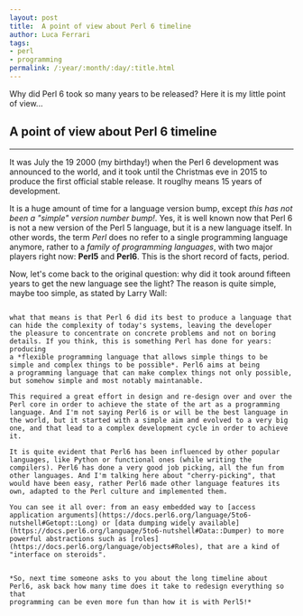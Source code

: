 ```yaml
---
layout: post
title:  A point of view about Perl 6 timeline
author: Luca Ferrari
tags:
- perl
- programming
permalink: /:year/:month/:day/:title.html
---
```

Why did Perl 6 took so many years to be released? Here it is my little point of view...

## A point of view about Perl 6 timeline
-----

It was July the 19 2000 (my birthday!) when the Perl 6 development was announced to the world, and it took until the Christmas eve in 2015
to produce the first official stable release. It rouglhy means 15 years of development.

It is a huge amount of time for a language version bump, except *this has not been a "simple" version number bump!*.
Yes, it is well known now that Perl 6 is not a new version of the Perl 5 language, but it is a new language itself. In other words, the term *Perl* does no refer to a single programming language anymore, rather to a *family of programming languages*, with two major players right now: **Perl5** and **Perl6**.
This is the short record of facts, period.

Now, let's come back to the original question: why did it took around fifteen years to get the new language see the light?
The reason is quite simple, maybe too simple, as stated by Larry Wall:

```In Perl 6, we decided it would be better to fix the language than fix the user

what that means is that Perl 6 did its best to produce a language that can hide the complexity of today's systems, leaving the developer
the pleasure to concentrate on concrete problems and not on boring details. If you think, this is something Perl has done for years: producing
a *flexible programming language that allows simple things to be simple and complex things to be possible*. Perl6 aims at being
a programming language that can make complex things not only possible, but somehow simple and most notably maintanable.

This required a great effort in design and re-design over and over the Perl core in order to achieve the state of the art as a programming language. And I'm not saying Perl6 is or will be the best language in the world, but it started with a simple aim and evolved to a very big one, and that lead to a complex development cycle in order to achieve it.

It is quite evident that Perl6 has been influenced by other popular languages, like Python or functional ones (while writing the compilers). Perl6 has done a very good job picking, all the fun from other languages. And I'm talking here about "cherry-picking", that would have been easy, rather Perl6 made other language features its own, adapted to the Perl culture and implemented them.

You can see it all over: from an easy embedded way to [access application arguments](https://docs.perl6.org/language/5to6-nutshell#Getopt::Long) or [data dumping widely available](https://docs.perl6.org/language/5to6-nutshell#Data::Dumper) to more powerful abstractions such as [roles](https://docs.perl6.org/language/objects#Roles), that are a kind of "interface on steroids".


*So, next time someone asks to you about the long timeline about Perl6, ask back how many time does it take to redesign everything so that
programming can be even more fun than how it is with Perl5!*
